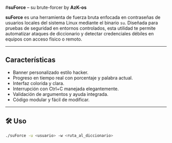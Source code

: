 #**suForce** – su brute-forcer by **AzK-os**

**suForce** es una herramienta de fuerza bruta enfocada en contraseñas de usuarios locales del sistema Linux mediante el binario `su`. Diseñada para pruebas de seguridad en entornos controlados, esta utilidad te permite automatizar ataques de diccionario y detectar credenciales débiles en equipos con acceso físico o remoto.

---

## **Características**

- Banner personalizado estilo hacker.
- Progreso en tiempo real con porcentaje y palabra actual.
- Interfaz colorida y clara.
- Interrupción con Ctrl+C manejada elegantemente.
- Validación de argumentos y ayuda integrada.
- Código modular y fácil de modificar.

---

## 🛠️ **Uso**

```bash
./suForce -u <usuario> -w <ruta_al_diccionario>
